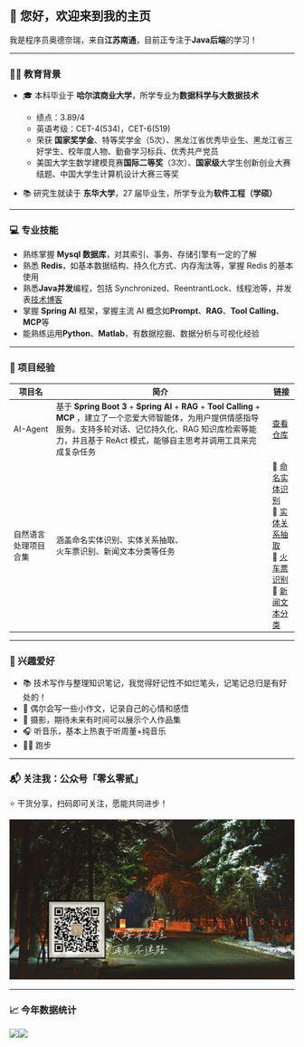 ## 👋 您好，欢迎来到我的主页

我是程序员奥德奈瑞，来自**江苏南通**，目前正专注于**Java后端**的学习！ 

---

### 🧑‍🎓 教育背景

- 🎓 本科毕业于 **哈尔滨商业大学**，所学专业为**数据科学与大数据技术**
  
  - 绩点：3.89/4
  - 英语考级：CET-4(534)，CET-6(519)
  - 荣获 **国家奖学金**、特等奖学金（5次）、黑龙江省优秀毕业生、黑龙江省三好学生、校年度人物、勤奋学习标兵、优秀共产党员
  - 美国大学生数学建模竞赛**国际二等奖**（3次）、**国家级**大学生创新创业大赛结题、中国大学生计算机设计大赛三等奖
- 📚 研究生就读于 **东华大学**，27 届毕业生，所学专业为**软件工程（学硕）**

---

### 💻 专业技能

- 熟练掌握 **Mysql 数据库**，对其索引、事务、存储引擎有一定的了解
- 熟悉 **Redis**，如基本数据结构、持久化方式、内存淘汰等，掌握 Redis 的基本使用
- 熟悉**Java并发**编程，包括 Synchronized、ReentrantLock、线程池等，并发表[技术博客](https://github.com/T-X-1013/JUC)
- 掌握 **Spring AI** 框架，掌握主流 AI 概念如**Prompt**、**RAG**、**Tool Calling**、**MCP**等
- 能熟练运用**Python**、**Matlab**，有数据挖掘、数据分析与可视化经验

---

### 🚀 项目经验

| 项目名 | 简介 | 链接 |
|--------|------|------|
| AI-Agent | 基于 **Spring Boot 3** + **Spring AI** + **RAG** + **Tool Calling** + **MCP** ，建立了一个恋爱大师智能体，为用户提供情感指导服务。支持多轮对话、记忆持久化、RAG 知识库检索等能力，并且基于 ReAct 模式，能够自主思考并调用工具来完成复杂任务 | [查看仓库](https://github.com/T-X-1013/ai-agent) |
| 自然语言处理项目合集 | 涵盖命名实体识别、实体关系抽取、<br>火车票识别、新闻文本分类等任务 | 🔹 [命名实体识别](https://github.com/T-X-1013/named-entity-recognition) <br> 🔹 [实体关系抽取](https://github.com/T-X-1013/entity-relationship-extraction) <br> 🔹 [火车票识别](https://github.com/T-X-1013/train-ticket-recognition) <br> 🔹 [新闻文本分类](https://github.com/T-X-1013/news-text-classification) |

---

### 🎯 兴趣爱好

- 📚 技术写作与整理知识笔记，我觉得好记性不如烂笔头，记笔记总归是有好处的！
- 📝 偶尔会写一些小作文，记录自己的心情和感悟
- 📸 摄影，期待未来有时间可以展示个人作品集
- 🎧 听音乐，基本上热衷于听周董+纯音乐
- 🏃‍♂️ 跑步

---

### 📬 关注我：公众号「零幺零贰」

⭐️ 干货分享，扫码即可关注，愿能共同进步！

[![零幺零贰](https://github.com/T-X-1013/T-X-1013/raw/main/公众号-零幺零贰.jpg)](https://github.com/T-X-1013/T-X-1013/raw/main/公众号-零幺零贰.jpg)

---

### 📈 今年数据统计

<!-- GitHub 用户数据卡片 -->
<img align="left" height="137px" src="https://github-readme-stats.vercel.app/api?username=t-x-1013&hide_title=true&hide_border=true&show_icons=true&include_all_commits=true&line_height=21&bg_color=0,EC6C6C,FFD479,FFFC79,73FA79&theme=graywhite&custom_title=T-X-1013" />

<!-- 常用语言展示卡片 -->
<img align="left" height="137px" src="https://github-readme-stats.vercel.app/api/top-langs/?username=T-X-1013&hide_title=true&hide_border=true&layout=compact&bg_color=0,73FA79,73FDFF,D783FF&theme=graywhite&locale=cn" />

<!-- 清除浮动 -->
<div style="clear:both"></div>





